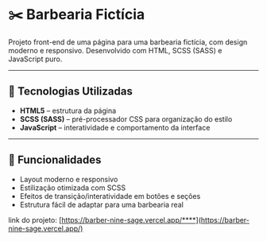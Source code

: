 # ✂️ Barbearia Fictícia

Projeto front-end de uma página para uma barbearia fictícia, com design moderno e responsivo. Desenvolvido com HTML, SCSS (SASS) e JavaScript puro.

---

## 🚀 Tecnologias Utilizadas

- **HTML5** – estrutura da página
- **SCSS (SASS)** – pré-processador CSS para organização do estilo
- **JavaScript** – interatividade e comportamento da interface

---

## 🎯 Funcionalidades

- Layout moderno e responsivo
- Estilização otimizada com SCSS
- Efeitos de transição/interatividade em botões e seções
- Estrutura fácil de adaptar para uma barbearia real

link do projeto:
[https://barber-nine-sage.vercel.app/****](https://barber-nine-sage.vercel.app/)

 
